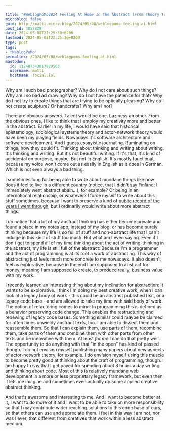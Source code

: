 ```yaml
---

title: "#WeblogPoMo2024 Feeling At Home In The Abstract (From Theory To Programming)"
microblog: false
guid: http://matti.micro.blog/2024/05/08/weblogpomo-feeling-at.html
post_id: 4057829
date: 2024-05-08T22:25:30+0200
lastmod: 2024-05-08T22:25:30+0200
type: post
tags:
- "WeblogPoMo"
permalink: /2024/05/08/weblogpomo-feeling-at.html
mastodon:
  id: 112407343017929563
  username: matti
  hostname: social.lol
---
```

Why am I such bad photographer? Why do I not care about such things? Why am I so bad ad drawing? Why do I not have the patience for that? Why do I not try to create things that are trying to be optically pleasing? Why do I not create sculpture? Or handcrafts? Why am I not?

There are obvious answers. Talent would be one. Laziness an other. From the obvious ones, I like to think that I employ my creativity more and better in the abstract. Earlier in my life, I would have said that historical epistemology, sociological systems theory and actor-network theory would have been my playing fields. Nowadays it's software architecture and software development. And I guess essayistic journaling. Ruminating on things, how they could fit. Thinking about thinking and writing about writing. It's thinking and writing. But it's not beautiful writing. If it's that, it's kind of accidental on purpose, maybe. But not in English. It's mostly functional, because my voice won't come out as easily in English as it does in German. Which is not even always a bad thing.

I sometimes long for being able to write about mundane things like how does it feel to live in a different country (notice, that I didn't say Finland; I immediately went abstract abain…), for example? Or being in an international relationship, or whatever? I force myself to write about this stuff sometimes, because I want to preserve a kind of [public record of the years I went through](/categories/year-in-review/), but I ordinarily would write about more abstract things.

I do notice that a lot of my abstract thinking has either become private and found a place in my notes app, instead of my blog, or has become purely thinking because my life is so full of stuff and non-abstract life that I can't indulge in this kind of stuff too much. But what am I even saying. Even if I don't get to spend all of my time thinking about the act of writing-thinking in the abstract, my life is still full of the abstract: Because I'm a programmer and the act of programming is at its root a work of abstracting. This way of abstracting just feels much more concrete to me nowadays. It also doesn't feel as explorative, because in the end I am supposed to abstract for money, meaning I am supposed to create, to produce really, business value with my work.

I recently learned an interesting thing about my inclination for abstraction: It wants to be explorative. I think I'm doing my best creative work, when I can look at a legacy body of work - this could be an abstract published text, or a legacy code base - and am allowed to take my time with said body of work. The notion of refactoring comes to mind: In programming this is defined as a behavior preserving code change. This enables the restructuring and renewing of legacy code bases. Something similar could maybe be claimed for often times unwieldy abstract texts, too. I am able to dissect them and reassemble them. So that I can explain them, use parts of them, recombine them, take parts of them and combine them with other parts from other texts and be innovative with them. At least _for me_ I can do that pretty well. The opportunity to do anything with that "in the open" has kind of passed though. I do not envision myself publishing many papers about new aspects of actor-network theory, for example. I do envision myself using this muscle to become pretty good at thinking about the craft of programming, though. I am happy to say that I get payed for spending about 8 hours a day writing and thinking about code. Most of this is relatively mundane web development in a more or less proprietary legacy framework, but even then it lets me imagine and sometimes even actually do some applied creative abstract thinking.

And that's awesome and interesting to me. And I want to become better at it, I want to do more of it and I want to be able to take on more responsibility so that I may contribute wider reaching solutions to this code base of ours, so that others can use and appreciate them. I feel in this way I am not, nor was I ever, that different from creatives that work within a less abstract medium.
